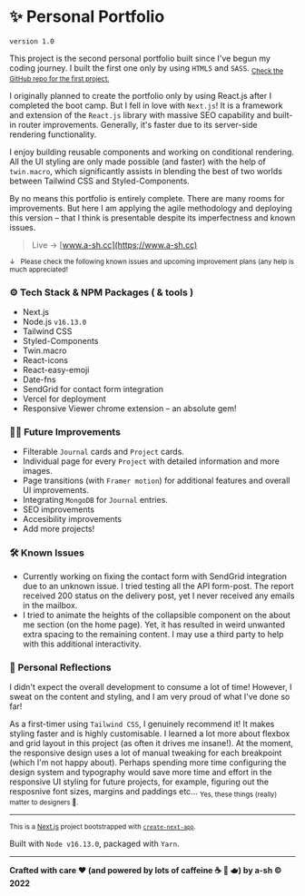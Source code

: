 # ✨ Personal Portfolio

```
version 1.0
```



This project is the second personal portfolio built since I've begun my coding journey. I built the first one only by using `HTML5` and `SASS`. <sub> [Check the GitHub repo for the first project.](https://github.com/a-sh-dev/T1A2_Portfolio)</sub>

I originally planned to create the portfolio only by using React.js after I completed the boot camp. But I fell in love with `Next.js`! It is a framework and extension of the `React.js` library with massive SEO capability and built-in router improvements. Generally, it's faster due to its server-side rendering functionality.  

I enjoy building reusable components and working on conditional rendering. All the UI styling are only made possible (and faster) with the help of `twin.macro`, which significantly assists in blending the best of two worlds between Tailwind CSS and Styled-Components.

By no means this portfolio is entirely complete. There are many rooms for improvements. But here I am applying the agile methodology and deploying this version – that I think is presentable despite its imperfectness and known issues.

> Live  →   [www.a-sh.cc](https;//www.a-sh.cc)

<sub>&darr;   Please check the following known issues and upcoming improvement plans (any help is much appreciated! </sub>



### ⚙️ Tech Stack & NPM Packages ( & tools )

- Next.js
- Node.js `v16.13.0`
- Tailwind CSS
- Styled-Components
- Twin.macro
- React-icons
- React-easy-emoji
- Date-fns
- SendGrid for contact form integration
- Vercel for deployment
- Responsive Viewer chrome extension – an absolute gem!



### 💪🏼  Future Improvements

- Filterable `Journal` cards and `Project` cards.
- Individual page for every `Project` with detailed information and more images.
- Page transitions (with `Framer motion`) for additional features and overall UI improvements.
- Integrating `MongoDB` for `Journal` entries.
- SEO improvements
- Accesibility improvements 
- Add more projects!



### 🛠  Known Issues

- Currently working on fixing the contact form with SendGrid integration due to an unknown issue. I tried testing all the API form-post. The report received 200 status on the delivery post, yet I never received any emails in the mailbox. 
- I tried to animate the heights of the collapsible component on the about me section (on the home page). Yet, it has resulted in weird unwanted extra spacing to the remaining content. I may use a third party to help with this additional interactivity.



### 🌝  Personal Reflections

I didn't expect the overall development to consume a lot of time! However, I sweat on the content and styling, and I am very proud of what I've done so far! 

As a first-timer using `Tailwind CSS`, I genuinely recommend it! It makes styling faster and is highly customisable. I learned a lot more about flexbox and grid layout in this project (as often it drives me insane!). At the moment, the responsive design uses a lot of manual tweaking for each breakpoint (which I'm not happy about). Perhaps spending more time configuring the design system and typography would save more time and effort in the responsive UI styling for future projects, for example, figuring out the resposnive font sizes, margins and paddings etc... <sub>Yes, these things (really) matter to designers 🤣.</sub>



---

<sub>This is a [Next.js](https://nextjs.org/) project bootstrapped with [`create-next-app`](https://github.com/vercel/next.js/tree/canary/packages/create-next-app).</sub>

Built with `Node v16.13.0`, packaged with `Yarn`.

---

**Crafted with care ❤ (and powered by lots of caffeine ☕️ 🍵 🫖) by a-sh © 2022**
